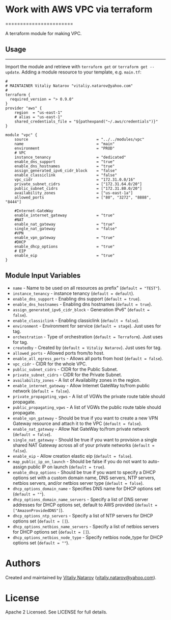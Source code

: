 # Work with AWS VPC via terraform
=======================

A terraform module for making VPC.

## Usage
----------------------

Import the module and retrieve with ```terraform get``` or ```terraform get --update```. Adding a module resource to your template, e.g. `main.tf`:

```
#
# MAINTAINER Vitaliy Natarov "vitaliy.natarov@yahoo.com"
#
terraform {
  required_version = "> 0.9.0"
}
provider "aws" {
    region  = "us-east-1"
    # alias = "us-east-1"
    shared_credentials_file = "${pathexpand("~/.aws/credentials")}"
}

module "vpc" {
    source                              = "../../modules/vpc"
    name                                = "main"
    environment                         = "PROD"
    # VPC
    instance_tenancy                    = "dedicated"
    enable_dns_support                  = "true"
    enable_dns_hostnames                = "true"
    assign_generated_ipv6_cidr_block    = "false"
    enable_classiclink                  = "false"
    vpc_cidr                            = "172.31.0.0/16"
    private_subnet_cidrs                = ["172.31.64.0/20"]
    public_subnet_cidrs                 = ["172.31.80.0/20"]
    availability_zones                  = ["us-east-1a"]
    allowed_ports                       = ["80", "3272", "8888", "8444"]
    
    #Internet-GateWay
    enable_internet_gateway             = "true" 
    #NAT
    enable_nat_gateway                  = "true"
    single_nat_gateway                  = "false"
    #VPN
    enable_vpn_gateway                  = "true"
    #DHCP
    enable_dhcp_options                 = "true"
    # EIP
    enable_eip                          = "true"   
}

```

Module Input Variables
----------------------

- `name` - Name to be used on all resources as prefix" (`default = "TEST"`).
- `instance_tenancy` - instance tenancy (`default = default`).
- `enable_dns_support` - Enabling dns support (`default = true`).
- `enable_dns_hostnames` - Enabling dns hostnames (`default = true`).
- `assign_generated_ipv6_cidr_block` - Generation IPv6" (`default = false`).
- `enable_classiclink` - Enabling classiclink (`default = false`).
- `environment` - Environment for service (`default = stage`). Just uses for tag.
- `orchestration` - Type of orchestration (`default = Terraform`). Just uses for tag.
- `createdby` - Created by (`default = Vitaliy Natarov`). Just uses for tag.
- `allowed_ports` - Allowed ports from/to host.
- `enable_all_egress_ports` - Allows all ports from host (`default = false`).
- `vpc_cidr` - CIDR for the whole VPC.
- `public_subnet_cidrs` - CIDR for the Public Subnet.
- `private_subnet_cidrs` - CIDR for the Private Subnet.
- `availability_zones` - A list of Availability zones in the region.
- `enable_internet_gateway` - Allow Internet GateWay to/from public network (`default = false`).
- `private_propagating_vgws` - A list of VGWs the private route table should propagate.
- `public_propagating_vgws` - A list of VGWs the public route table should propagate.
- `enable_vpn_gateway` - Should be true if you want to create a new VPN Gateway resource and attach it to the VPC (`default = false`). 
- `enable_nat_gateway` - Allow Nat GateWay to/from private network (`default = false`). 
- `single_nat_gateway` - Should be true if you want to provision a single shared NAT Gateway across all of your private networks (`default = false`). 
- `enable_eip` - Allow creation elastic eip (`default = false`). 
- `map_public_ip_on_launch` - Should be false if you do not want to auto-assign public IP on launch (`default = true`). 
- `enable_dhcp_options` - Should be true if you want to specify a DHCP options set with a custom domain name, DNS servers, NTP servers, netbios servers, and/or netbios server type (`default = false`).
- `dhcp_options_domain_name` - Specifies DNS name for DHCP options set (`default = ""`).
- `dhcp_options_domain_name_servers` - Specify a list of DNS server addresses for DHCP options set, default to AWS provided (`default = ["AmazonProvidedDNS"]`).
- `dhcp_options_ntp_servers` - Specify a list of NTP servers for DHCP options set (`default = []`).
- `dhcp_options_netbios_name_servers` - Specify a list of netbios servers for DHCP options set (`default = []`).
- `dhcp_options_netbios_node_type` - Specify netbios node_type for DHCP options set (`default = ""`).


Authors
=======

Created and maintained by [Vitaliy Natarov](https://github.com/SebastianUA)
(vitaliy.natarov@yahoo.com).

License
=======

Apache 2 Licensed. See LICENSE for full details.

